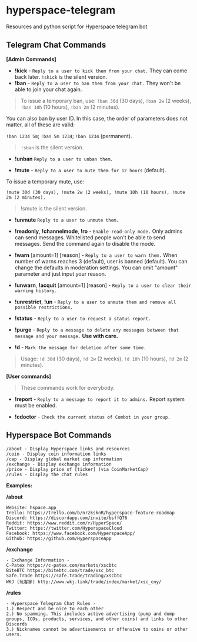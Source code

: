 # hyperspace-telegram
Resources and python script for Hyperspace telegram bot

## Telegram Chat Commands
**[Admin Commands]**
* **!kick** - `Reply to a user to kick them from your chat.` They can come back later. `!skick` is the silent version.
* **!ban** - `Reply to a user to ban them from your chat.` They won't be able to join your chat again. 

>To issue a temporary ban, use: `!ban 30d` (30 days), `!ban 2w` (2 weeks), `!ban 10h` (10 hours), `!ban 2m` (2 minutes). 

You can also ban by user ID. In this case, the order of parameters does not matter, all of these are valid: 

`!ban 1234 5m`; `!ban 5m 1234`; `!ban 1234` (permanent).

>`!sban` is the silent version.

* **!unban** `Reply to a user to unban them.`

* **!mute** - `Reply to a user to mute them for 12 hours` (default). 

To issue a temporary mute, use: 

`!mute 30d (30 days), !mute 2w (2 weeks), !mute 10h (10 hours), !mute 2m (2 minutes).`

>!smute is the silent version.

* **!unmute** `Reply to a user to unmute them.`

* **!readonly**, **!channelmode**, **!ro** - `Enable read-only mode.` Only admins can send messages. Whitelisted people won't be able to send messages. Send the command again to disable the mode.

* **!warn** [amount=1] [reason] - `Reply to a user to warn them.` When number of warns reaches 3 (default), user is banned (default). You can change the defaults in moderation settings. You can omit "amount" parameter and just input your reason.

* **!unwarn**, **!acquit** [amount=1] [reason] - `Reply to a user to clear their warning history.`

* **!unrestrict**, **!un** - `Reply to a user to unmute them and remove all possible restrictions.`

* **!status** - `Reply to a user to request a status report.`

* **!purge** - `Reply to a message to delete any messages between that message and your message.` **Use with care.**

* **!d** - `Mark the message for deletion after some time.` 

>Usage: `!d 30d` (30 days), `!d 2w` (2 weeks), `!d 10h` (10 hours), `!d 2m` (2 minutes).

**[User commands]**
>These commands work for everybody.

* **!report** - `Reply to a message to report it to admins.` Report system must be enabled.

* **!cdoctor** - `Check the current status of Combot in your group.`

## Hyperspace Bot Commands
```
/about - Display Hyperspace links and resources
/coin - Display coin information links
/cap - Display global market cap information
/exchange - Display exchange information
/price - Display price of [ticker] (via CoinMarketCap)
/rules - Display the chat rules
```
**Examples:**  

__/about__  
```
Website: hspace.app                                                                                   
Trello: https://trello.com/b/nrzksknR/hyperspace-feature-roadmap
Discord: https://discordapp.com/invite/bsffQ76
Reddit: https://www.reddit.com/r/HyperSpace/
Twitter: https://twitter.com/HyperspaceCloud
Facebook: https://www.facebook.com/HyperspaceApp/
Github: https://github.com/HyperspaceApp
```

__/exchange__  
```
- Exchange Information -                                                                                                   
C-Patex https://c-patex.com/markets/xscbtc
BiteBTC https://bitebtc.com/trade/xsc_btc
Safe.Trade https://safe.trade/trading/xscbtc
WKJ (玩客家) http://www.wkj.link/trade/index/market/xsc_cny/
```

__/rules__
```
- Hyperspace Telegram Chat Rules -
1.) Respect and be nice to each other
2.) No spamming. This includes active advertising (pump and dump groups, ICOs, products, services, and other coins) and links to other Discords
3.) Nicknames cannot be advertisements or offensive to coins or other users.
```
